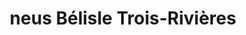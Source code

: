---
title: "neus Bélisle Trois-Rivières"
url: /trois-rivieres/neus-belisle-trois-rivieres/
shop: car repair
---